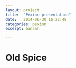 ```yaml
---
layout: project
title:  "Pexion presentation"
date:   2014-06-30 16:22:48
categories: pexion
excerpt: banaan

---
```


<h1>Old Spice</h1>
